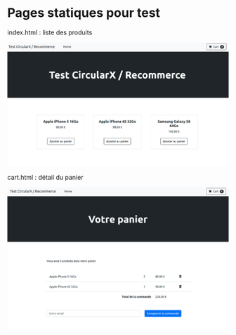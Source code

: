 # Pages statiques pour test

index.html : liste des produits

![index.html](https://github.com/remyturpault/store-static-pages/blob/main/home.png)

cart.html : détail du panier

![cart.html](https://github.com/remyturpault/store-static-pages/blob/main/cart.png)
